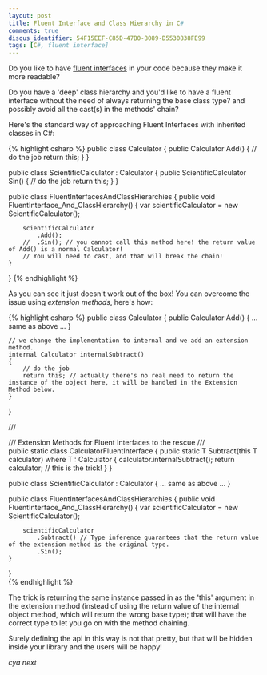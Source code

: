 ```yaml
---
layout: post
title: Fluent Interface and Class Hierarchy in C#
comments: true
disqus_identifier: 54F15EEF-C85D-47B0-B089-D5530838FE99
tags: [C#, fluent interface]
---
```


Do you like to have [fluent interfaces](https://en.wikipedia.org/wiki/Fluent_interface) in your code because they make it more readable?

Do you have a 'deep' class hierarchy and you'd like to have a fluent interface without the need of always returning the base class type? and possibly avoid all the cast(s) in the methods' chain?

Here's the standard way of approaching Fluent Interfaces with inherited classes in C#:

{% highlight csharp %}
public class Calculator
{
    public Calculator Add()
    {
        // do the job
        return this;
    }
}

public class ScientificCalculator : Calculator
{
    public ScientificCalculator Sin()
    {
        // do the job
        return this;
    }
}

public class FluentInterfacesAndClassHierarchies
{
    public void FluentInterface_And_ClassHierarchy()
    {
        var scientificCalculator = new ScientificCalculator();

        scientificCalculator
            .Add();
        //  .Sin(); // you cannot call this method here! the return value of Add() is a normal Calculator!
        // You will need to cast, and that will break the chain!
    }
}
{% endhighlight %}

As you can see it just doesn't work out of the box! You can overcome the issue using _extension methods_, here's how:

{% highlight csharp %}
public class Calculator
{
    public Calculator Add()
    { ... same as above ... }

    // we change the implementation to internal and we add an extension method.
    internal Calculator internalSubtract()
    {
        // do the job
        return this; // actually there's no real need to return the instance of the object here, it will be handled in the Extension Method below.
    }
}

/// <summary>
/// Extension Methods for Fluent Interfaces to the rescue
/// </summary>
public static class CalculatorFluentInterface
{
    public static T Subtract<T>(this T calculator) where T : Calculator
    {
        calculator.internalSubtract();
        return calculator; // this is the trick!
    }
}

public class ScientificCalculator : Calculator
{ ... same as above ... }

public class FluentInterfacesAndClassHierarchies
{
    public void FluentInterface_And_ClassHierarchy()
    {
        var scientificCalculator = new ScientificCalculator();

        scientificCalculator
            .Subtract() // Type inference guarantees that the return value of the extension method is the original type.
            .Sin(); 
    }
}    
{% endhighlight %}

The trick is returning the same instance passed in as the 'this' argument in the extension method (instead of using the return value of the internal object method, which will return the wrong base type); that will have the correct type to let you go on with the method chaining. 

Surely defining the api in this way is not that pretty, but that will be hidden inside your library and the users will be happy!

_cya next_